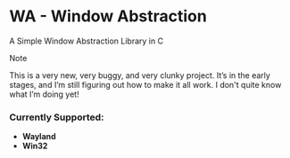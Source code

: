 # WA - Window Abstraction
A Simple Window Abstraction Library in C

>[!NOTE]
>This is a very new, very buggy, and very clunky project. It’s in the early stages, and I’m still figuring out how to make it all work. I don't quite know what I’m doing yet!

### Currently Supported:
- **Wayland**
- **Win32**

